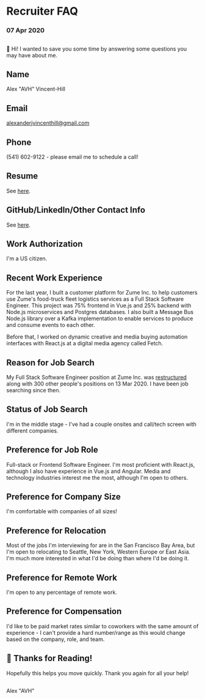 # Recruiter FAQ
### 07 Apr 2020
##  
##  
👋 Hi! I wanted to save you some time by answering some questions you may have about me.

## Name
Alex "AVH" Vincent-Hill

## Email
alexanderjvincenthill@gmail.com

## Phone
(541) 602-9122 - please email me to schedule a call!

## Resume
See [here](/resume).

## GitHub/LinkedIn/Other Contact Info
See [here](/contact).

## Work Authorization
I'm a US citizen.

## Recent Work Experience
For the last year, I built a customer platform for Zume Inc. to help customers use Zume's food-truck fleet logistics services as a Full Stack Software Engineer. This project was 75% frontend in Vue.js and 25% backend with Node.js microservices and Postgres databases. I also built a Message Bus Node.js library over a Kafka implementation to enable services to produce and consume events to each other.

Before that, I worked on dynamic creative and media buying automation interfaces with React.js at a digital media agency called Fetch.

## Reason for Job Search
My Full Stack Software Engineer position at Zume Inc. was [restructured](https://thespoon.tech/report-zume-to-lay-off-80-percent-of-its-staff/) along with 300 other people's positions on 13 Mar 2020. I have been job searching since then.

## Status of Job Search
I'm in the middle stage - I've had a couple onsites and call/tech screen with different companies.

## Preference for Job Role
Full-stack or Frontend Software Engineer. I'm most proficient with React.js, although I also have experience in Vue.js and Angular. Media and technology industries interest me the most, although I'm open to others.

## Preference for Company Size
I'm comfortable with companies of all sizes!

## Preference for Relocation
Most of the jobs I'm interviewing for are in the San Francisco Bay Area, but I'm open to relocating to Seattle, New York, Western Europe or East Asia. I'm much more interested in what I'd be doing than where I'd be doing it.

## Preference for Remote Work
I'm open to any percentage of remote work.

## Preference for Compensation
I'd like to be paid market rates similar to coworkers with the same amount of experience - I can't provide a hard number/range as this would change based on the company, role, and team.

## 🙏 Thanks for Reading!
Hopefully this helps you move quickly. Thank you again for all your help!
##  
##  
Alex "AVH"

